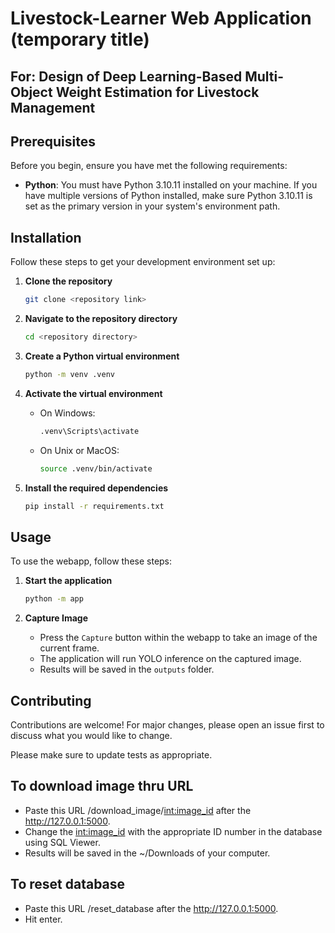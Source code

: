 # Livestock-Learner Web Application (temporary title)

## For: Design of Deep Learning-Based Multi-Object Weight Estimation for Livestock Management

## Prerequisites

Before you begin, ensure you have met the following requirements:

- **Python**: You must have Python 3.10.11 installed on your machine. If you have multiple versions of Python installed, make sure Python 3.10.11 is set as the primary version in your system's environment path.

## Installation

Follow these steps to get your development environment set up:

1. **Clone the repository**

   ```bash
   git clone <repository link>
   ```

2. **Navigate to the repository directory**

   ```bash
   cd <repository directory>
   ```

3. **Create a Python virtual environment**

   ```bash
   python -m venv .venv
   ```

4. **Activate the virtual environment**

   - On Windows:

     ```bash
     .venv\Scripts\activate
     ```

   - On Unix or MacOS:

     ```bash
     source .venv/bin/activate
     ```

5. **Install the required dependencies**

   ```bash
   pip install -r requirements.txt
   ```

## Usage

To use the webapp, follow these steps:

1. **Start the application**

   ```bash
   python -m app
   ```

2. **Capture Image**

   - Press the `Capture` button within the webapp to take an image of the current frame.
   - The application will run YOLO inference on the captured image.
   - Results will be saved in the `outputs` folder.

## Contributing

Contributions are welcome! For major changes, please open an issue first to discuss what you would like to change.

Please make sure to update tests as appropriate.

## To download image thru URL
   - Paste this URL /download_image/<int:image_id> after the http://127.0.0.1:5000.
   - Change the <int:image_id> with the appropriate ID number in the database using SQL Viewer.
   - Results will be saved in the ~/Downloads of your computer.

## To reset database
   - Paste this URL /reset_database after the http://127.0.0.1:5000.
   - Hit enter.

